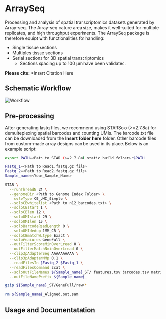 # ArraySeq

Processing and analysis of spatial transcriptomics datasets generated by Array-seq.
The Array-seq cature area size, makes it well-suited for multiple replicates, and high throughput experiments. The ArraySeq package is therefore equipt with functionalities for handling:
- Single tissue sections
- Multiples tissue sections
- Serial sections for 3D spatial transcriptomics
  - Sections spacing up to 100 µm have been validated. 
  
**Please cite:** *Insert Citation Here

## Schematic Workflow

![Workflow](https://github.com/chevrierlab/ArraySeq/assets/63480747/7288dd33-7147-4bc2-b46e-c84c15308bc4)

## Pre-processing

After generating fastq files, we recommend using STARSolo (>=2.7.8a) for demulteplexing spatial barcodes and counting UMIs. The barcode.txt file can be downloaded from the **Insert folder here** folder. Other barcode files from custom-made array designs can be used in its place. Below is an example script:

```bash
export PATH=<Path to STAR (>=2.7.8a) static build folder>:$PATH

Fastq_1=<Path to Read1.fastq.gz file>
Fastq_2=<Path to Read2.fastq.gz file>
Sample_name=<Your_Sample_Name>

STAR \
  --runThreadN 24 \
  --genomeDir <Path to Genome Index Folder> \
  --soloType CB_UMI_Simple \
  --soloCBwhitelist <Path to n12_barcodes.txt> \
  --soloCBstart 1 \
  --soloCBlen 12 \
  --soloUMIstart 29 \
  --soloUMIlen 10 \
  --soloBarcodeReadLength 0 \
  --soloUMIdedup 1MM_CR \
  --soloCBmatchWLtype Exact \
  --soloFeatures GeneFull \
  --outFilterScoreMinOverLread 0 \
  --outFilterMatchNminOverLread 0 \
  --clip3pAdapterSeq AAAAAAAAAA \
  --clip3pAdapterMMp 0.1 \
  --readFilesIn $Fastq_2 $Fastq_1 \
  --readFilesCommand zcat \
  --soloOutFileNames ${Sample_name}_ST/ features.tsv barcodes.tsv matrix.mtx \
  --outFileNamePrefix ${Sample_name}_

gzip ${Sample_name}_ST/GeneFull/raw/*

rm ${Sample_name}_Aligned.out.sam
```

## Usage and Documentatation



